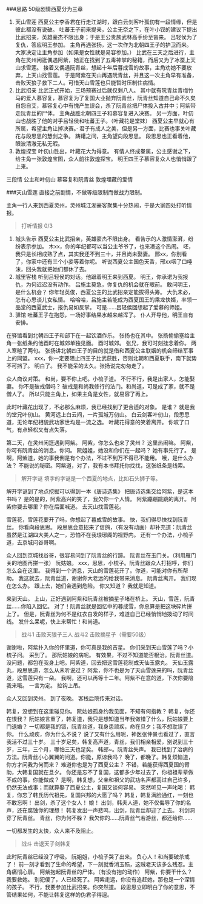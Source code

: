 ###思路
50级剧情西夏分为三章

1. 天山雪莲
西夏公主李香君在行走江湖时，跟白云剑客叶孤仞有一段情缘，但是彼此都没有说破。
吐蕃王子前来提亲，公主无奈之下，在叶小钗的建议下提出比武招亲，英雄豪杰不限出身；于是王公贵族武林高手纷至沓来。
吕轻侯为了复仇，答应明王参加。
主角再遇张扬，这一次作为北朝四王子的护卫而来。
大家决定让主角参加（如果是女性就是易容参加。）
比武在三天之后进行，主角在灵州闲逛偶遇阿紫，她正在找到了五毒神掌的秘籍，而后又为了冰蚕上天山求雪莲。
接着又偶遇阮青丝，想起十年后暮成雪的故事，主角劝她不要放弃，上天山找雪莲。
于是阿紫在天山再遇阮青丝，并且这一次主角早有准备，击败天狼子救下二人。可惜天山雪莲也只能暂时压制住病情。
2. 比武招亲
比武正式开始，三场预赛过后就仅剩八人。
其中就有阮青丝青梅竹马的爱人慕容复，慕容复为了复国大业抛弃阮青丝，阮青丝知道自己命不久矣自怨自艾，慕容复心中有愧产生误会，杀了阮青丝把尸体投入古井中；阿紫带走阮青丝的尸体。
主角战胜北朝四王子和慕容复进入决赛。
另一方面，叶仞山也战胜了他的对手吕轻侯和吐蕃王子。（叶藏花是堂妹）
西夏公主早就心有所属，希望主角让掉决赛。·
君子有成人之美，但是另一方面，比赛也事关叶藏花与段思思的慧剑之争。
踌躇之间，主角望向段思思。
段思思也正看着他，眼波清澈无私无暇。
3. 敦煌探宝
叶仞山胜出，叶藏花大为得意。
有情人终成眷属，公主感谢之下，给主角一张敦煌宝图，众人前往敦煌探宝。
明王四王子慕容复众人也悄悄跟了上来。

三段情
公主和叶仞山
慕容复和阮青丝
敦煌埋藏的爱情

###天山雪莲
直接之前剧情，不做等级限制而做战力限制。

主角一行人来到西夏灵州，灵州城江湖豪客聚集十分热闹，于是大家四处打听情报。
> 打听情报 0/3

1. 城头告示
西夏公主比武招亲，英雄豪杰不限出身。
看告示的人激情澎湃，纷纷表示参加。
木xx，你的年纪都可以当公主爷爷了，也来凑这个热闹。
呸，我只是长相成熟了点，其实我还不到三十，并且尚未娶妻。
邢xx，你别看了，你家中还有三个小妾等着你呢。
听说西夏公主国色天香，邢xx咽了口唾沫，回头我就把她们都休了去。
2. 城里客栈
听到吕轻侯的对话。他跟着明王来到西夏。
明王，你承诺为我报仇，为何迟迟没有动作。
吕施主莫急，你复仇的机会就在眼前。
敢问明王，是什么机会？
你年轻英俊，西夏公主的比武招亲定能拔得头筹。
大仇未必，怎有心思谈儿女私情。
哈哈哈，吕施主若能成为西夏国王的乘龙快婿，率领一品堂的西夏武士，报仇易如反掌。
可是……吕轻侯回想起了爱慕的师姐。
3. 驿馆
吐蕃王子在抱怨，一场好事结果水越来越浑了。
仆人开导他，明王自有安排。

在驿馆看到北朝四王子和部下在一起饮酒作乐。
张扬也在其中。
张扬偷偷塞给主角一张纸条约他酉时在城郊单独见面。
酉时城郊。
张兄，我可时刻挂念着你。
两人寒暄了两句。
张扬讲北朝四王子的目的就是借和西夏公主联姻的机会缔结军事上的同盟。
xxx，你一定要阻止四王子比武获胜，否则北朝和西夏联手，南下就势不可挡了。
明白了。
我不能呆的太久。张扬说完匆匆走了。

众人商议对策。
和尚，要不你上吧。小梳子道。
不行不行，我是出家人，怎能娶妻。
你不是破戒僧吗？
破戒是和尚我修行的法门。和尚道，可是成了家，就不是僧人了。
所以只能主角上，如果主角是女性，就易容了再上。

此时叶藏花出现了，不必那么麻烦，我已经找到了更合适的对象。
是谁？
就是我的堂兄叶仞山。
黄河远上白云间，一片孤城万仞山。
白云剑客叶仞山，段思思道，无论年纪相貌武功家世均是一流之选。
叶藏花得意的笑着离开。
你叹了口气，有点轻松又有点失落。

第二天，在灵州闲逛遇到阿紫。
阿紫，你怎么也来了灵州？
这里热闹嘛。
阿紫，你可有阮青丝的消息。你问。
阮姐姐，她没和你们在一起吗？
她有事先行了。
是啊，阿紫道，她的事我倒是有个办法，不过不到万不得已不能用。
哦，是什么办法？
不能说的秘密。阿紫道，对了，我有本书拜托你找找，这张纸条是线索。
> 解开字谜
填字的字谜是一个西夏的地点，比如石头狮子等。

解开字谜到了地点挖掘可以得到一本《唐诗选集》
把唐诗选集交给阿紫，是这本书吗？
是的是的，阿紫高兴的笑了，我欠你一个人情。
阿紫蹦蹦跳跳的离开。
阿紫你要去哪里？你在后面喊道。
去天山找雪莲花。

雪莲花，雪莲花要开了吗，你想起了暮成雪的故事。
快，我们得尽快找到阮青丝。
你看向段思思。
段思思会意招来了信鸽，（有没有动画）却补充道：阮青丝虽然是江湖四大美人之一，恐怕不在我琅琊阁的视野内。
还有一个办法，小梳子道，去京城问谷哥啊。

众人回到京城找谷哥，很容易问到了阮青丝的行踪。
阮青丝在玉门关。（利用雁门关的地图再拼一张）
阮姑娘。
xxx，思思，小梳子。阮青丝跟众人打招呼，你们怎么会在这里。
我得到一个消息，天山的雪莲花开了。你道，可能对你有所帮助。
我这就去，阮青丝道，谢谢你大老远的给我带来消息。
阮青丝离开。
我们现在怎么办。
跟上去，她们会遇到危险。
你又知道？
我就是知道。

来到天山。
上山，正好遇到阿紫和阮青丝被摘星子堵在桥上。
天山，雪莲，阮青丝……你陷入回忆。
对了！阮青丝就是回忆中的暮成雪，你总算是把这块碎片拼上了。
但是，阮青丝为何不是红衣白发的样子，难道自己已经悄悄地拨动了时间线。
发什么呆呢，快上来帮忙！和尚道。
> 战斗1
击败天狼子三人
> 战斗2 
击败摘星子（需要50级）

谢谢啦，阿紫扑入你的怀里道，你可真是我的吉星。
你们采到天山雪莲了吗？小梳子问。
采到了。
那阮姑娘的病呢。
有效果，不过不知道能否根治。阮青丝道。
没问题，都包在我身上吧。阿紫道，回去把这雪莲花制成天仙玉露丸。
天仙玉露丸，段思思道，怎么从未听说过？
阿紫，你不也是为了天山雪莲来的吗，阮青丝道，这雪莲只有一朵。
我啊，还可以再等十二年。阿紫不在意的道，下次你要陪我来哦。
一言为定。
拉钩上吊。

众人又回到灵州。
到了夜晚。
客栈后院传来对话。

韩复，没想到在这里碰见你。
阮姑娘孤身约我见面，不知有何指教？
韩复，你还在恨我？
阮姑娘言重了，韩复道，我只是想知道当年我做错了什么，阮姑娘要上门退婚？
一切都是我的错，阮青丝道，我身患顽疾，命在旦夕；我不想耽误了你。
什么顽疾，你为什么不说？
说了又有什么用呢，神医张仲景也看过了，直言我活不过三十岁。
三十岁足矣，韩复高声道，青丝，我们相亲相爱，别说到三十岁，三年，三个月，哪怕三天也足矣。
韩郎~。阮青丝失声。
我已找到了治病的方法。阮青丝小心翼翼的问道。你能，原谅我吗？
晚了，都晚了。韩复烦恼道，你方才问我为何而来？
难道你也是为了西夏公主？
不错，若能获得西夏国的臂助，大韩复国就在旦夕。
你还是忘不了复国，这都多少年过去了，你祖祖辈辈做不成的事，你能做成？
是啊，韩复想，父亲和祖父的武功名声都高过自己许多，仍然无法成事；而就算娶了西夏公主，复国又谈何容易。
突然听见一声叱喝：
韩复，你忘了韩氏历代祖先，复国兴邦的大愿了吗？
韩复，韩复满脸通红，一刻也不敢忘啊！
出剑，杀了这个女人！
娘！
出剑，韩夫人道，她不仅侮辱了你的名声，还在腐蚀你的理想！
韩复发出一声悲鸣，出剑，阮青丝却迎了上去。
利剑洞穿了阮青丝。
青丝，你为何不躲？
我欠你的……阮青丝气若游丝，都还给你……

一切都发生的太快，众人来不及阻止。
> 战斗 击退天子剑韩复

此时阮青丝已经没了呼吸。
阮姐姐，小梳子哭了出来。
负心人！和尚要破杀戒了！
前一刻才看到了生命的希望，下一刻就香消玉殒，这贼老天该多么残忍。主角痛彻心扉。
阿紫抱起阮青丝的尸体。（有没有抱的动作）
阿紫，你要干什么？
我要救她。
别犯傻了，人已经死了。
阿紫走远，你没有追赶她，那也是一个深情的孩子。
不行，我要参加比武招亲。你突然道。
段思思立即明白了你的意思，不管结果如何，不能让韩复这样的伪君子得逞。
